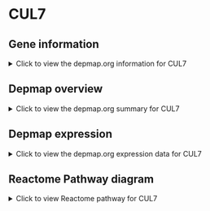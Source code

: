 <h1>CUL7</h1>

<h2>Gene information</h2>
<details>
  <summary>Click to view the depmap.org information for CUL7</summary>
  <iframe src="https://depmap.org/portal/gene/CUL7?tab=about" style="border:none;width:100%;height:800px"></iframe>
</details>

<h2>Depmap overview</h2>
<details>
  <summary>Click to view the depmap.org summary for CUL7</summary>
  <iframe src="https://depmap.org/portal/gene/CUL7?tab=overview" style="border:none;width:100%;height:800px"></iframe>
</details>

<h2>Depmap expression</h2>
<details>
  <summary>Click to view the depmap.org expression data for CUL7</summary>
  <iframe src="https://depmap.org/portal/gene/CUL7?tab=characterization" style="border:none;width:100%;height:800px"></iframe>
</details>



<h2>Reactome Pathway diagram</h2>
<details>
  <summary>Click to view Reactome pathway for CUL7</summary>
  <p>Antigen processing: Ubiquitination & Proteasome degradation</p>
  <iframe src="https://reactome.org/PathwayBrowser/#/R-HSA-983168" style="border:none;width:100%;height:800px"></iframe>
</details>



